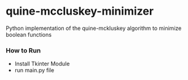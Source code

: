 # quine-mccluskey-minimizer
Python implementation of the quine-mckluskey algorithm to minimize boolean functions

### How to Run
- Install Tkinter Module
- run main.py file
